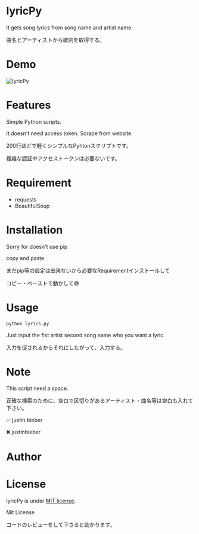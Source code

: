 # lyricPy

It gets song lyrics from song name and artist name.

曲名とアーティストから歌詞を取得する。

# Demo


![lyricPy](https://user-images.githubusercontent.com/23703281/106842281-145c3d80-66e7-11eb-8813-59b3f3fc9ebe.gif)


# Features

Simple Python scripts.

It doesn't need access token. Scrape from website.

200行ほどで軽くシンプルなPyhtonスクリプトです。

複雑な認証やアクセストークンは必要ないです。

# Requirement

- requests
- BeautifulSoup

# Installation

Sorry for doesn't use pip

copy and paste

まだpip等の設定は出来ないから必要なRequirementインストールして

コピー・ペーストで動かして😅



# Usage

```bash
python lyrics.py
```

Just input the fist artist second song name who you want a lyric.

入力を促されるからそれにしたがって、入力する。


# Note

This script need a space.

正確な検索のために、空白で区切りがあるアーティスト・曲名等は空白も入れて下さい。

✅   justin bieber

❌   justinbieber


# Author

# License

lyricPy is under [MIT license](https://en.wikipedia.org/wiki/MIT_License).

Mit License

コードのレビューをして下さると助かります。
